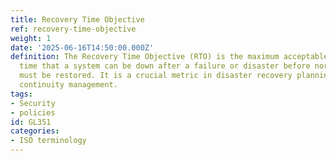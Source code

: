 ```yaml
---
title: Recovery Time Objective
ref: recovery-time-objective
weight: 1
date: '2025-06-16T14:50:00.000Z'
definition: The Recovery Time Objective (RTO) is the maximum acceptable amount of
  time that a system can be down after a failure or disaster before normal operations
  must be restored. It is a crucial metric in disaster recovery planning and business
  continuity management.
tags:
- Security
- policies
id: GL351
categories:
- ISO terminology
---
```


